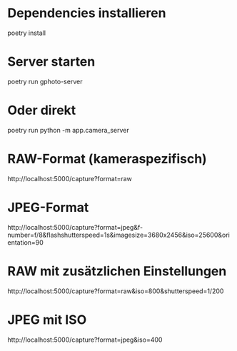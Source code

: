# Dependencies installieren
poetry install

# Server starten
poetry run gphoto-server

# Oder direkt
poetry run python -m app.camera_server



# RAW-Format (kameraspezifisch)
http://localhost:5000/capture?format=raw

# JPEG-Format
http://localhost:5000/capture?format=jpeg&f-number=f/8&flashshutterspeed=1s&imagesize=3680x2456&iso=25600&orientation=90

# RAW mit zusätzlichen Einstellungen
http://localhost:5000/capture?format=raw&iso=800&shutterspeed=1/200

# JPEG mit ISO
http://localhost:5000/capture?format=jpeg&iso=400